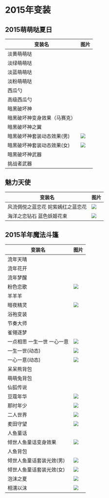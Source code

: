 # 2015年变装

## 2015萌萌哒夏日

| 变装名 | 图片 |
| --- | --- |
| 淡黄萌萌哒 | |
| 淡绿萌萌哒 | |
| 淡蓝萌萌哒 | |
| 淡粉萌萌哒 | |
| 西瓜勺 | |
| 高级西瓜勺 | |
| 暗黑破坏神 | |
| 暗黑破坏神变身效果（马赛克）| |
| 暗黑破坏神之翼 | |
| 暗黑破坏神套装动态效果(男) | ![](/static/images/suit/2015/ahphs-male-gif.gif) |
| 暗黑破坏神套装动态效果(女) | ![](/static/images/suit/2015/ahphs-female-gif.gif) |
| 暗黑破坏神武器 | |
| 挑战者武器 | |

## 魅力天使 

| 变装名 | 图片 |
| --- | --- |
| 风流倜傥之蓝恋花 姹紫嫣红之蓝恋花| ![](/static/images/suit/2015/llh.webp) |
| 海洋之恋钻石 蓝色妖姬花束 | ![](/static/images/suit/2015/hyzl-lsyj.jpg) |

## 2015羊年魔法斗篷

| 变装名 | 图片 |
| --- | --- |
| 流年天晴 | |
| 流年花开 | |
| 流年梦醒 | |
| 粉色恋歌 | ![](/static/images/suit/2015/fslg.jpg) |
| 羊羊羊 | |
| 暗夜精灵 | ![](/static/images/suit/2015/ayjl.webp) |
| 浴袍变装 | |
| 节奏大师 | |
| 雀翎逐梦 | |
| 一点相思 一生一世 一心一意| ![](/static/images/suit/2015/ydxs-ysys-yxyy.webp) |
| 一生一世(动态) | ![](/static/images/suit/2015/ysys-gif.gif) |
| 一心一意(动态) | ![](/static/images/suit/2015/yxyy-gif.gif) |
| 呆呆熊背包 | |
| 萌萌兔背包 | |
| 仙狐传说 | |
| 豆蔻年华 | ![](/static/images/suit/2015/dknh-gif.gif) |
| 那时年少 | ![](/static/images/suit/2015/nsns-gif.gif) |
| 二人世界 | ![](/static/images/suit/2015/ersj-gif.gif) |
| 麦田守望 | ![](/static/images/suit/2015/mtsw-gif.gif) |
| 人鱼童话 | |
| 倾世人鱼童话变身效果 | ![](/static/images/suit/2015/qsryth.webp) |
| 人鱼背包 | |
| 倾世人鱼童话套装光效(男) | ![](/static/images/suit/2015/qsryth-male-gif.gif) |
| 倾世人鱼童话套装光效(女) | ![](/static/images/suit/2015/qsryth-female-gif.gif) |
| 泡沫之夏 | ![](/static/images/suit/2015/pmzx-gif.gif) |
| 相濡以沫 | ![](/static/images/suit/2015/xrym-gif.gif) |